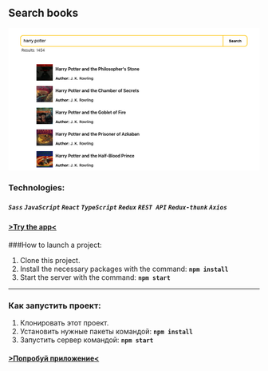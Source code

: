 ## Search books

<img src="./screenApp.png">

### Technologies:

##### `Sass` `JavaScript` `React` `TypeScript` `Redux` `REST API` `Redux-thunk` `Axios`

#### [>Try the app<](https://lacuba.github.io/search-books/)

###How to launch a project:

1. Clone this project.
2. Install the necessary packages with the command: **`npm install`**
3. Start the server with the command: **`npm start`**

---

### Как запустить проект:

1. Клонировать этот проект.
2. Установить нужные пакеты командой: **`npm install`**
3. Запустить сервер командой: **`npm start`**

#### [>Попробуй приложение<](https://lacuba.github.io/search-books/)
